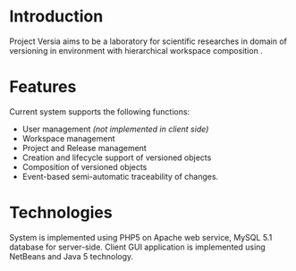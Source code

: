 # Introduction #

Project Versia aims to be a laboratory for scientific researches in domain of versioning in environment with hierarchical workspace composition .


# Features #

Current system supports the following functions:
  * User management _(not implemented in client side)_
  * Workspace management
  * Project and Release management
  * Creation and lifecycle support of versioned objects
  * Composition of versioned objects
  * Event-based semi-automatic traceability of changes.

# Technologies #

System is implemented using PHP5 on Apache web service, MySQL 5.1 database for server-side.
Client GUI application is implemented using NetBeans and Java 5 technology.